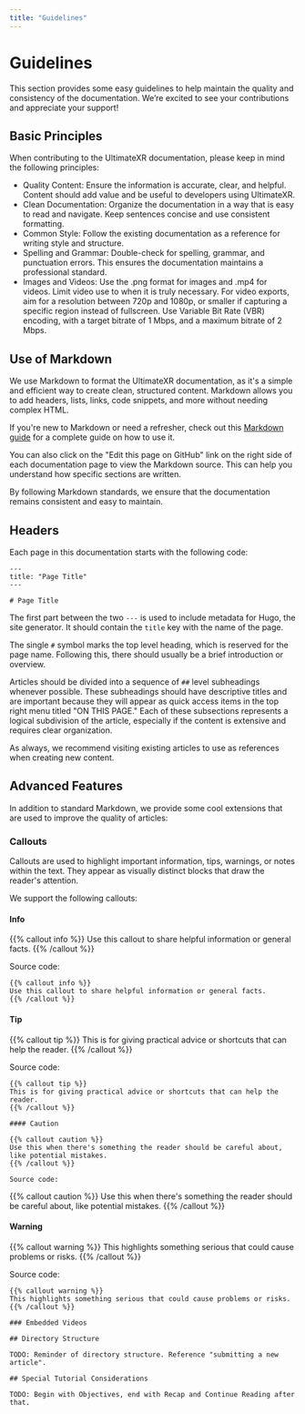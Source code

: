 ```yaml
---
title: "Guidelines"
---
```


# Guidelines

This section provides some easy guidelines to help maintain the quality and consistency of the documentation. We’re excited to see your contributions and appreciate your support!

## Basic Principles

When contributing to the UltimateXR documentation, please keep in mind the following principles:

- Quality Content: Ensure the information is accurate, clear, and helpful. Content should add value and be useful to developers using UltimateXR.
- Clean Documentation: Organize the documentation in a way that is easy to read and navigate. Keep sentences concise and use consistent formatting.
- Common Style: Follow the existing documentation as a reference for writing style and structure.
- Spelling and Grammar: Double-check for spelling, grammar, and punctuation errors. This ensures the documentation maintains a professional standard.
- Images and Videos: Use the .png format for images and .mp4 for videos. Limit video use to when it is truly necessary. For video exports, aim for a resolution between 720p and 1080p, or smaller if capturing a specific region instead of fullscreen. Use Variable Bit Rate (VBR) encoding, with a target bitrate of 1 Mbps, and a maximum bitrate of 2 Mbps.

## Use of Markdown

We use Markdown to format the UltimateXR documentation, as it's a simple and efficient way to create clean, structured content. Markdown allows you to add headers, lists, links, code snippets, and more without needing complex HTML.

If you're new to Markdown or need a refresher, check out this [Markdown guide](https://www.markdownguide.org/) for a complete guide on how to use it.

You can also click on the "Edit this page on GitHub" link on the right side of each documentation page to view the Markdown source. This can help you understand how specific sections are written.

By following Markdown standards, we ensure that the documentation remains consistent and easy to maintain.

## Headers

Each page in this documentation starts with the following code:

```
---
title: "Page Title"
---

# Page Title
```

The first part between the two `---` is used to include metadata for Hugo, the site generator. It should contain the `title` key with the name of the page.

The single `#` symbol marks the top level heading, which is reserved for the page name. Following this, there should usually be a brief introduction or overview.

Articles should be divided into a sequence of `##` level subheadings whenever possible. These subheadings should have descriptive titles and are important because they will appear as quick access items in the top right menu titled "ON THIS PAGE." Each of these subsections represents a logical subdivision of the article, especially if the content is extensive and requires clear organization.

As always, we recommend visiting existing articles to use as references when creating new content.

## Advanced Features

In addition to standard Markdown, we provide some cool extensions that are used to improve the quality of articles:

### Callouts

Callouts are used to highlight important information, tips, warnings, or notes within the text. They appear as visually distinct blocks that draw the reader's attention.

We support the following callouts:

#### Info

{{% callout info %}}
Use this callout to share helpful information or general facts.
{{% /callout %}}

Source code:
```
{{% callout info %}}
Use this callout to share helpful information or general facts.
{{% /callout %}}
```

#### Tip

{{% callout tip %}}
This is for giving practical advice or shortcuts that can help the reader.
{{% /callout %}}

Source code:
```
{{% callout tip %}}
This is for giving practical advice or shortcuts that can help the reader.
{{% /callout %}}

#### Caution

{{% callout caution %}}
Use this when there's something the reader should be careful about, like potential mistakes.
{{% /callout %}}

Source code:
```
{{% callout caution %}}
Use this when there's something the reader should be careful about, like potential mistakes.
{{% /callout %}}

#### Warning

{{% callout warning %}}
This highlights something serious that could cause problems or risks.
{{% /callout %}}

Source code:
```
{{% callout warning %}}
This highlights something serious that could cause problems or risks.
{{% /callout %}}

### Embedded Videos
 
## Directory Structure

TODO: Reminder of directory structure. Reference "submitting a new article".

## Special Tutorial Considerations

TODO: Begin with Objectives, end with Recap and Continue Reading after that.


